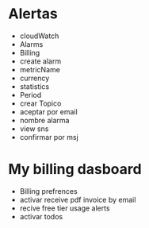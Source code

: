 # Alertas

- cloudWatch
- Alarms
- Billing
- create alarm
- metricName
- currency
- statistics
- Period
- crear Topico
- aceptar por email
- nombre alarma
- view sns
- confirmar por msj


# My billing dasboard

- Billing prefrences
- activar receive pdf invoice by email
- recive free tier usage alerts
- activar todos
